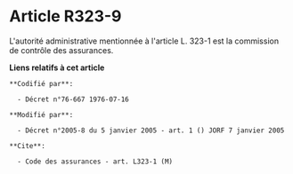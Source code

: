 # Article R323-9

L'autorité administrative mentionnée à l'article L. 323-1 est la commission de contrôle des assurances.

**Liens relatifs à cet article**

	**Codifié par**:

	  - Décret n°76-667 1976-07-16

	**Modifié par**:

	  - Décret n°2005-8 du 5 janvier 2005 - art. 1 () JORF 7 janvier 2005

	**Cite**:

	  - Code des assurances - art. L323-1 (M)
